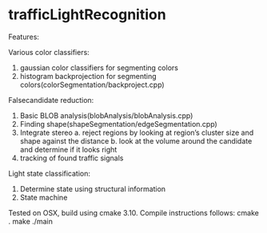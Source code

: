 # trafficLightRecognition

Features:

Various color classifiers:
1. gaussian color classifiers for segmenting colors
2. histogram backprojection for segmenting colors(colorSegmentation/backproject.cpp)

Falsecandidate reduction:
1. Basic BLOB analysis(blobAnalysis/blobAnalysis.cpp)
2. Finding shape(shapeSegmentation/edgeSegmentation.cpp)
3. Integrate stereo
  a. reject regions by looking at region’s cluster size and shape against the distance
  b. look at the volume around the candidate and determine if it looks right
4. tracking of found traffic signals

Light state classification:
1. Determine state using structural information
2. State machine

Tested on OSX, build using cmake 3.10. Compile instructions follows:
cmake .
make
./main <path to video clip>

